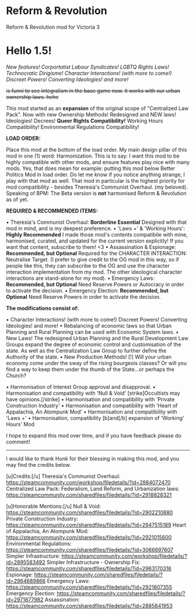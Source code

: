 # Reform & Revolution
Reform &amp; Revolution mod for Victoria 3

# Hello 1.5!

*New features! Corportatist Labour Syndicates! LGBTQ Rights Laws! Technocratic Dirigisme! Character Interactions! (with more to come!) Discreet Powers! Converting Ideologies! and more!*

~~is funni to see integralism in the base game now. it works with our urban ownership laws. hehe~~

This mod started as an **expansion** of the original scope of "Centralized Law Pack". 
Now with new Ownership Methods! Redesigned and NEW laws! Ideologies! Decrees! **Queer Rights Compatibility!** Working Hours Compatibility! Environmental Regulations Compatibility!


__**LOAD ORDER:**__

Place this mod at the bottom of the load order. My main design pillar of this mod in one (1) word: Harmonization. This is to say: I want this mod to be highly compatible with other mods, and ensure features play nice with many mods. 
Yes, that does mean for example: putting this mod below Better Politics Mod in load order. Do let me know if you notice anything strange, I play with that mod as well. That mod in particular is the highest priority for mod compatibility - besides Theresia's Communist Overhaul. (my beloved).
Speaking of BPM: The Beta version is **not** harmonised  Reform & Revolution as of yet.

__**REQUIRED & RECOMMENDED ITEMS:**__

• Theresia's Communist Overhaul: **Borderline Essential**
Designed with that mod in mind, and is my deepest preference. 
• 'Laws +' & 'Working Hours': **Highly Recommended** 
I made those mod's contents compatibile with mine, harmonised, curated, and updated for the current version explicitly! If you want that content, subscribe to them! <3
• Assassination & Espionage: **Recommended, but Optional** 
Required for the CHARACTER INTERACTION: Neutralise Target. (I prefer to give credit to the OG mod in this way, so if people like this, they can subscribe to the OG and use the character interaction implementation from my mod. The other ideological character interactions are stand-alone for my mod).
• Emergency Laws: **Recommended, but Optional** 
Need Reserve Powers or Autocracy in order to activate the decision.
• Emergency Election: **Recommended, but Optional** 
Need Reserve Powers in order to activate the decision.

**The modifications consist of:**

• Character Interactions! (with more to come!) Discreet Powers! Converting Ideologies! and more!
• Rebalancing of economic laws so that Urban Planning and Rural Planning can be used with Economic System laws.
• New Laws! The redesigned Urban Planning and the Rural Development Law Groups expand the degree of economic control and customisation of the state. As well as the Centralization Law Group to further define the Authority of the state.
• New Production Methods! [!] Will your urban economy come under the sway of the rising bourgeois classes? Or will you find a way to keep them under the thumb of the State...or perhaps the Church?

• Harmonisation of Interest Group approval and disapproval. 
• Harmonisation and compatibility with 'Null & Void' [strike]Occultists may have opinions.[/strike]
• Harmonisation and compatibility with 'Private Construction Industry'
• Harmonisation and compatibility with 'Heart of Appalachia, An Atompunk Mod'
• Harmonisation and compatibility with 'Laws +'
• Harmonisation, compatibility [b]and[/b] expansion of 'Working' Hours' Mod

I hope to expand this mod over time, and if you have feedback please do comment!

_________________________________________________________________________________________________________________________________________________________________________

I would like to thank Honk for their blessing in making this mod, and you may find the credits below.

[u]Credits:[/u]
Theresia's Communist Overhaul:
https://steamcommunity.com/workshop/filedetails/?id=2884072470
Centralized Law Pack: Federalism, Land Reform, and Urbanization laws:
https://steamcommunity.com/sharedfiles/filedetails/?id=2918828321

[u]Honorable Mentions:[/u]
Null & Void:
https://steamcommunity.com/sharedfiles/filedetails/?id=2902210880
Private Construction Industry:
https://steamcommunity.com/sharedfiles/filedetails/?id=2947515189
Heart of Appalachia, An Atompunk Mod:
https://steamcommunity.com/sharedfiles/filedetails/?id=2921015600
Environmental Regulations:
https://steamcommunity.com/sharedfiles/filedetails/?id=3066697607
Simpler Infrastructure:
https://steamcommunity.com/workshop/filedetails/?id=2895583492
Simpler Infrastructure - Ownership Fix:
https://steamcommunity.com/sharedfiles/filedetails/?id=2963170316
Espionage:
https://steamcommunity.com/sharedfiles/filedetails/?id=2964689866
Emergency Laws:
https://steamcommunity.com/sharedfiles/filedetails/?id=2921807355
Emergency Election:
https://steamcommunity.com/sharedfiles/filedetails/?id=2971877982
Assassination:
https://steamcommunity.com/sharedfiles/filedetails/?id=2885841953

